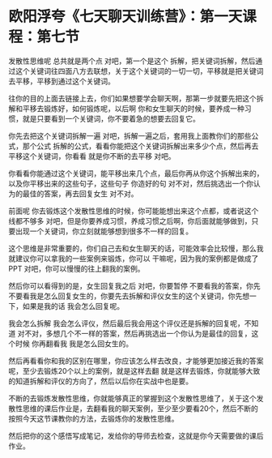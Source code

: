 # 欧阳浮夸《七天聊天训练营》：第一天课程：第七节

发散性思维呢 总共就是两个点 对吧，第一个是这个 拆解，把关键词拆解，然后通过这个关键词往四面八方去联想，关于这个关键词的一切一切，平移就是把关键词去平移，平移到通过这个关键词。

往你的目的上面去链接上去，你们如果想要学会聊天啊，那第一步就要先把这个拆解和平移去锻炼好，如何锻炼呢，以后啊 你和女生聊天的时候，要养成一种习惯，就是只要看到一个关键词，你不要着急的想要去回复它。

你先去把这个关键词拆解一遍 对吧，拆解一遍之后，套用我上面教你们的那些公式，那个公式 拆解的公式，看看你能把这个关键词拆解出来多少个点，然后再去平移这个关键词，你看看 就是你不断的去平移 对吧。

你看看你能通过这个关键词，能平移出来几个点，最后你再从你这个拆解出来的，以及你平移出来的这些句子，这些句子 你造好的句 对不对，然后挑选出一个你认为的最佳的答案，再去回复女生 对不对。

前面呢 你去锻炼这个发散性思维的时候，你可能能想出来这个点都，或者说这个线都不够多 对吧，但是你要养成习惯，养成习惯之后啊，你后面就能够做到，只要出现一个关键词，你立刻就能够想到很多不一样的回复。

这个思维是非常重要的，你们自己去和女生聊天的话，可能效率会比较慢，那么我就建议你可以拿我的一些案例来锻炼，你可以 干嘛呢，因为我的案例都是做成了PPT 对吧，你可以慢慢的往上翻我的案例。

然后你可以看得到的是，女生回复我之后 对吧，你要暂停 不要看我的答案，你先不要看我是怎么回复女生的，你要先去拆解和评仪女生的这个关键词，你先想一下，如果是我的话 我会怎么回复呢。

我会怎么拆解 我会怎么评仪，然后最后我会用这个评仪还是拆解的回复呢，不知道 对不对，多想几个不一样的答案，然后再挑选出一个你认为是最佳的回复，这个时候 你再翻看我 我是怎么回女生的。

然后再看看你和我的区别在哪里，你应该怎么样去改良，才能够更加接近我的答案呢，至少去锻炼20个以上的案例，就是这样去翻 就是这样去锻炼，你就能够大致的知道拆解和评仪的方向了，然后以后你在实战中也是要。

不断的去锻炼发散性思维，你就能够真正的掌握到这个发散性思维了，关于这个发散性思维的课后作业是，去翻看我的聊天案例，至少至少要看20个，然后不断的按照今天这节课教你的方法，去锻炼你的发散性思维。

然后把你的这个感悟写成笔记，发给你的导师去检查，这就是你今天需要做的课后作业。